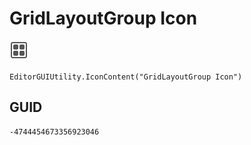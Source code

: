 # GridLayoutGroup Icon
![](/img/GridLayoutGroup%20Icon.png)

``` CSharp
EditorGUIUtility.IconContent("GridLayoutGroup Icon")
```
## GUID
```
-4744454673356923046
```
